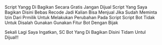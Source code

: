 Script Yangg Di Bagikan Secara Gratis Jangan Dijual
Script Yang Saya Bagikan Disini Bebas Recode Jadi Kalian Bisa Menjual Jika Sudah Meminta Izin Dari Prmilik
Untuk Melakukan Perubahan Pada Script
Script Bot Tidak Untuk Disalah Gunakan
Gunakan Fitur Bot Dengan Bijak

Sekali Lagi Saya Ingatkan, SC Bot Yang Di Bagikan Disini Tidam Untul Dijual!! 
